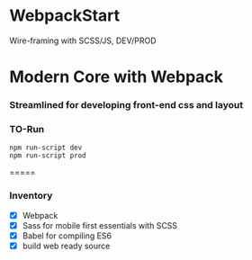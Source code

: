 # WebpackStart
Wire-framing with SCSS/JS, DEV/PROD

# Modern Core with Webpack
### Streamlined for developing front-end css and layout

### TO-Run

````
npm run-script dev
npm run-script prod
````

=====
### Inventory
- [x] Webpack
- [x] Sass for mobile first essentials with SCSS
- [x] Babel for compiling ES6
- [x] build web ready source
